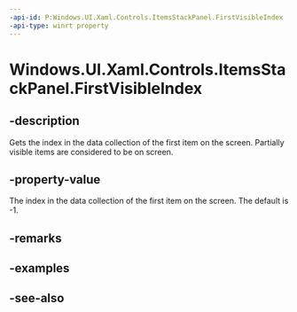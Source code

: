 ```yaml
---
-api-id: P:Windows.UI.Xaml.Controls.ItemsStackPanel.FirstVisibleIndex
-api-type: winrt property
---
```


<!-- Property syntax
public int FirstVisibleIndex { get; }
-->

# Windows.UI.Xaml.Controls.ItemsStackPanel.FirstVisibleIndex

## -description
Gets the index in the data collection of the first item on the screen. Partially visible items are considered to be on screen.



## -property-value
The index in the data collection of the first item on the screen. The default is -1.

## -remarks

## -examples

## -see-also
